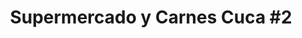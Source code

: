 ---
title: "Supermercado y Carnes Cuca #2"
url: /manzanillo/supermercado-y-carnes-cuca-2/
shop: supermercado
---